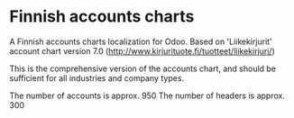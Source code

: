 Finnish accounts charts
==================================

A Finnish accounts charts localization for Odoo.
Based on 'Liikekirjurit' account chart version 7.0
(http://www.kirjurituote.fi/tuotteet/liikekirjuri/)

This is the comprehensive version of the accounts chart,
and should be sufficient for all industries and company types.

The number of accounts is approx. 950
The number of headers is approx. 300
